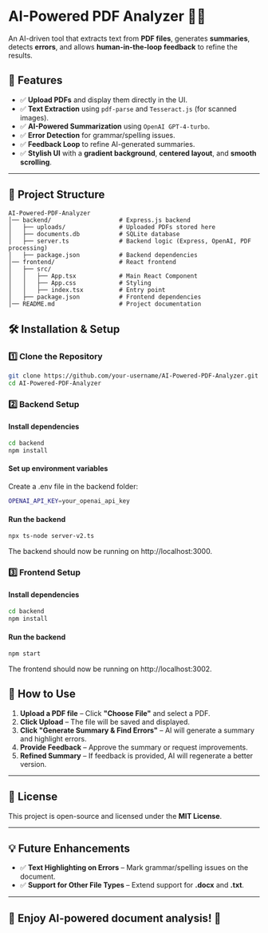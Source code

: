 # **AI-Powered PDF Analyzer 📄🤖**
An AI-driven tool that extracts text from **PDF files**, generates **summaries**, detects **errors**, and allows 
**human-in-the-loop feedback** to refine the results.

## **🚀 Features**
- ✅ **Upload PDFs** and display them directly in the UI.
- ✅ **Text Extraction** using `pdf-parse` and `Tesseract.js` (for scanned images).
- ✅ **AI-Powered Summarization** using `OpenAI GPT-4-turbo`.
- ✅ **Error Detection** for grammar/spelling issues.
- ✅ **Feedback Loop** to refine AI-generated summaries.
- ✅ **Stylish UI** with a **gradient background**, **centered layout**, and **smooth scrolling**.

---

## **📂 Project Structure**
```
AI-Powered-PDF-Analyzer
│── backend/                   # Express.js backend
│   ├── uploads/               # Uploaded PDFs stored here
│   ├── documents.db           # SQLite database
│   ├── server.ts              # Backend logic (Express, OpenAI, PDF processing)
│   ├── package.json           # Backend dependencies
│── frontend/                  # React frontend
│   ├── src/
│   │   ├── App.tsx            # Main React Component
│   │   ├── App.css            # Styling
│   │   ├── index.tsx          # Entry point
│   ├── package.json           # Frontend dependencies
│── README.md                  # Project documentation
```
## **🛠 Installation & Setup**

### **1️⃣ Clone the Repository**

```sh
git clone https://github.com/your-username/AI-Powered-PDF-Analyzer.git
cd AI-Powered-PDF-Analyzer
```

### **2️⃣ Backend Setup**

#### Install dependencies
```sh
cd backend
npm install
```

#### Set up environment variables

Create a .env file in the backend folder:
```sh
OPENAI_API_KEY=your_openai_api_key
```

#### Run the backend
```sh
npx ts-node server-v2.ts
```

The backend should now be running on http://localhost:3000.

### **3️⃣ Frontend Setup**

#### Install dependencies
```sh
cd backend
npm install
```

#### Run the backend
```sh
npm start
```

The frontend should now be running on http://localhost:3002.

## 📝 How to Use
1. **Upload a PDF file** – Click **"Choose File"** and select a PDF.
2. **Click Upload** – The file will be saved and displayed.
3. **Click "Generate Summary & Find Errors"** – AI will generate a summary and highlight errors.
4. **Provide Feedback** – Approve the summary or request improvements.
5. **Refined Summary** – If feedback is provided, AI will regenerate a better version.

---

## 📜 License
This project is open-source and licensed under the **MIT License**.

---

## 💡 Future Enhancements
- ✅ **Text Highlighting on Errors** – Mark grammar/spelling issues on the document.
- ✅ **Support for Other File Types** – Extend support for **.docx** and **.txt**.

---

## 🎉 Enjoy AI-powered document analysis! 🚀